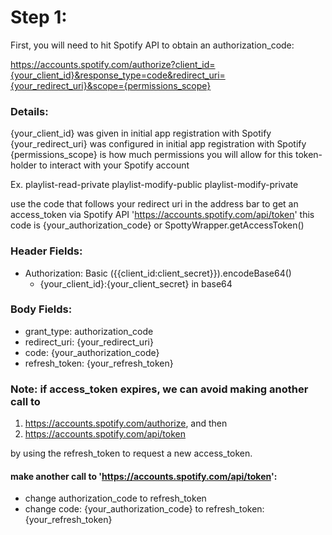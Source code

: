 # Step 1:

First, you will need to hit Spotify API to obtain an authorization_code:

https://accounts.spotify.com/authorize?client_id={your_client_id}&response_type=code&redirect_uri={your_redirect_uri}&scope={permissions_scope}


### Details:
{your_client_id} was given in initial app registration with Spotify
{your_redirect_uri}  was configured in initial app registration with Spotify
{permissions_scope} is how much permissions you will allow for this token-holder to interact with your Spotify account

Ex.
playlist-read-private playlist-modify-public playlist-modify-private


use the code that follows your redirect uri in the address bar to get an access_token via Spotify API 'https://accounts.spotify.com/api/token'
this code is {your_authorization_code}
or SpottyWrapper.getAccessToken()
### Header Fields:
- Authorization: Basic ({{client_id:client_secret}}).encodeBase64()
	- {your_client_id}:{your_client_secret} in base64

### Body Fields:
- grant_type: authorization_code
- redirect_uri: {your_redirect_uri}
- code: {your_authorization_code}
- refresh_token: {your_refresh_token}

### Note: if access_token expires, we can avoid making another call to 
1. https://accounts.spotify.com/authorize, and then 
2. https://accounts.spotify.com/api/token

by using the refresh_token to request a new access_token.
#### make another call to 'https://accounts.spotify.com/api/token':
- change authorization_code to refresh_token
- change code: {your_authorization_code} to refresh_token: {your_refresh_token}